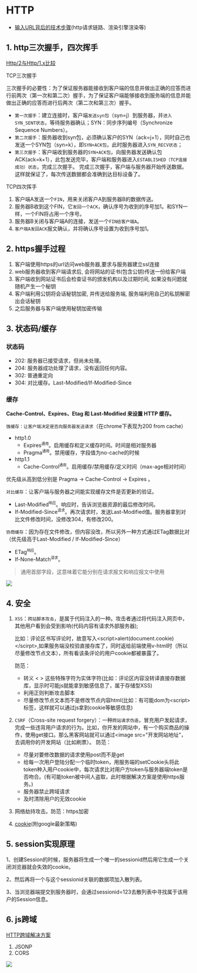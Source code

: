 # HTTP

* [输入URL背后的技术步骤](https://lq782655835.github.io/blogs/js/http-base-1.url.html#%E4%BC%98%E5%8C%96)(http请求链路、渲染引擎渲染等)

## 1. http三次握手，四次挥手

[Http/2与Http/1.x比较](https://lq782655835.github.io/blogs/js/http2.html)

TCP三次握手

三次握手的必要性：为了保证服务器能接收到客户端的信息并做出正确的应答而进行前两次（第一次和第二次）握手，为了保证客户端能够接收到服务端的信息并能做出正确的应答而进行后两次（第二次和第三次）握手。
* `第一次握手`：建立连接时，客户端`发送syn包`（syn=j）到服务器，并`进入SYN_SENT状态`，等待服务器确认；SYN：同步序列编号（Synchronize Sequence Numbers）。
* `第二次握手`：服务器收到syn包，必须确认客户的SYN（ack=j+1），同时自己也发送一个SYN包（syn=k），即`SYN+ACK包`，此时服务器进入`SYN_RECV状态`；
* `第三次握手`：客户端收到服务器的`SYN+ACK包`，向服务器发送确认包ACK(ack=k+1），此包发送完毕，客户端和服务器进入`ESTABLISHED（TCP连接成功）状态`，完成三次握手。
完成三次握手，客户端与服务器开始传送数据。这样就保证了，每次传送数据都会准确到达目标设备了。

TCP四次挥手

1. 客户端A发送一个`FIN`，用来关闭客户A到服务器B的数据传送。
2. 服务器B收到这个FIN，它`发回一个ACK`，确认序号为收到的序号加1。和SYN一样，一个FIN将占用一个序号。
3. 服务器B关闭与客户端A的连接，发送一个`FIN给客户端A`。
4. `客户端A发回ACK`报文确认，并将确认序号设置为收到序号加1。

## 2. https握手过程
1. 客户端使用https的url访问web服务器,要求与服务器建立ssl连接
1. web服务器收到客户端请求后, 会将网站的证书(包含公钥)传送一份给客户端
1. 客户端收到网站证书后会检查证书的颁发机构以及过期时间, 如果没有问题就随机产生一个秘钥
1. 客户端利用公钥将会话秘钥加密, 并传送给服务端, 服务端利用自己的私钥解密出会话秘钥
1. 之后服务器与客户端使用秘钥加密传输

## 3. 状态码/缓存

### 状态码

* 202: 服务器已接受请求，但尚未处理。
* 204: 服务器成功处理了请求，没有返回任何内容。
* 302: 普通重定向
* 304: 对比缓存。Last-Modified/If-Modified-Since

### 缓存

**Cache-Control、Expires、Etag 和 Last-Modified 来设置 HTTP 缓存。**

`强缓存：让客户端决定是否向服务器发送请求`（在chrome下表现为200 from cache）
* http1.0
    * Expires<sup>`通用`</sup>。启用缓存和定义缓存时间。时间是相对服务器
    * Pragma<sup>`通用`</sup>。禁用缓存，字段值为no-cache的时候
* http1.1
    * Cache-Control<sup>`通用`</sup>。启用缓存/禁用缓存/定义时间（max-age相对时间）

优先级从高到低分别是 Pragma -> Cache-Control -> Expires 。

`对比缓存`：让客户端与服务器之间能实现缓存文件是否更新的验证。
* Last-Modified<sup>`响应`</sup>。响应时，告诉浏览器资源的最后修改时间。
* If-Modified-Since<sup>`请求`</sup>。再次请求时，发送Last-Modified值。服务器拿到对比文件修改时间，没修改304，有修改200。

`协商缓存`：因为存在文件修改，但内容没改，所以另外一种方式通过ETag数据比对（优先级高于Last-Modified / If-Modified-Since）
* ETag<sup>`响应`</sup>。
* If-None-Match<sup>`请求`</sup>。

> 通用首部字段，这意味着它能分别在请求报文和响应报文中使用

![](https://images2015.cnblogs.com/blog/632130/201702/632130-20170210141453338-1263276228.png)

## 4. 安全

1. `XSS`：`跨站脚本攻击`，是属于代码注入的一种。攻击者通过将代码注入网页中，其他用户看到会受到影响(代码内容有请求外部服务器);

    比如：评论区书写评论时，故意写入\<script>alert(document.cookie)\</scirpt>,如果服务端没校验直接存库了，同时返给前端使用v-html时（所以尽量修改节点文本），所有看该条评论的用户cookie都被暴露了。

    防范：
    * 转义 &lt; &gt; 这些特殊字符为实体字符(比如：评论区内容没转译直接存数据库，显示时可能js就能拿到敏感信息了，属于存储型XSS)
    * 利用正则判断攻击脚本
    * 尽量修改节点文本而不是修改节点内容html(比如：有可能dom为\<script>标签，这样就可以通过js拿到cookie等敏感信息)

2. `CSRF`（Cross-site request forgery）：一种`跨站请求伪造`，冒充用户发起请求，完成一些违背用户请求的行为。比如，你开发的网站中，有一个购买商品的操作，使用get接口。那么黑客网站就可以通过<image src="开发网站地址"，去调用你的开发网站（比如刷票）。
防范：
    * 尽量对要修改数据的请求使用post而不是get
    * 给每一次用户登陆分配一个临时token，用服务端的setCookie头将此token种入用户cookie中，每次请求比对用户方token与服务器端token是否吻合。(有可能token被中间人盗取，此时根据解决方案是使用https服务。)
    * 服务器禁止跨域请求
    * 及时清除用户的无效cookie

3. 网络劫持攻击。防范：https加密
4. [cookie](./cookie-google-rule.md)(附google最新策略)

## 5. session实现原理

1、创建Session的时候，服务器将生成一个唯一的sessionid然后用它生成一个关闭浏览器就会失效的cookie。

2、然后再将一个与这个sessionid关联的数据项加入散列表。

3、当浏览器端提交到服务器时，会通过sessionid=123去散列表中寻找属于该用户的Session信息。

## 6. js跨域

[HTTP跨域解决方案](https://lq782655835.github.io/blogs/js/http-cross-domain.html#jsonp)

1. JSONP
2. CORS

![](https://upload-images.jianshu.io/upload_images/948614-1752f5c8993cc1a0.jpeg?imageMogr2/auto-orient/strip%7CimageView2/2/w/600/format/webp)